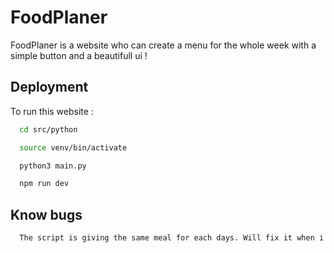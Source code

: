 
# FoodPlaner 

FoodPlaner is a website who can create a menu for the whole week with a simple button and a beautifull ui !


## Deployment

To run this website :

```bash
  cd src/python
```
```bash
  source venv/bin/activate
```
```bash
  python3 main.py
```
```bash
  npm run dev
```

## Know bugs
```bash
  The script is giving the same meal for each days. Will fix it when i have time.
```
